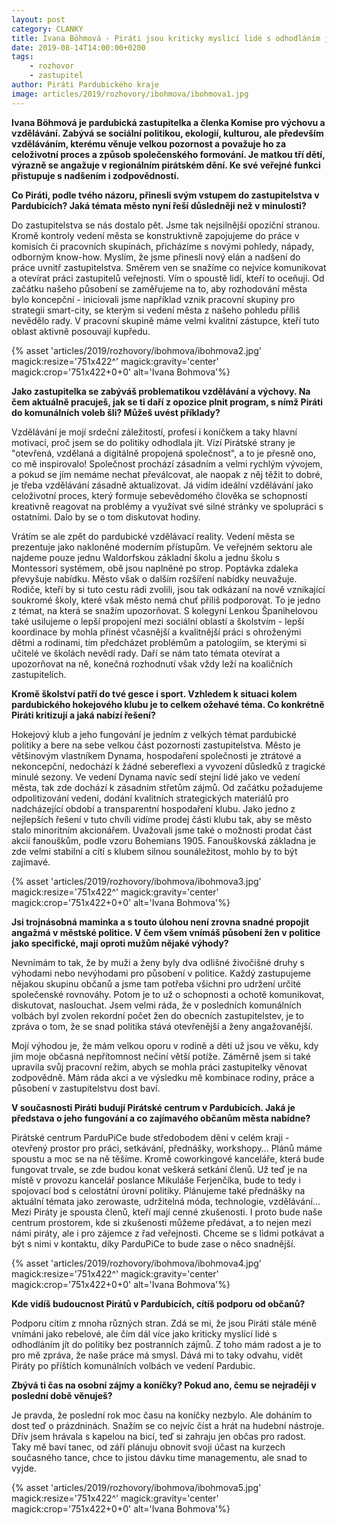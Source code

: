 ```yaml
---
layout: post
category: CLANKY
title: Ivana Böhmová - Piráti jsou kriticky myslící lidé s odhodláním jít do politiky bez postranních zájmů
date: 2019-08-14T14:00:00+0200
tags: 
    - rozhovor
    - zastupitel
author: Piráti Pardubického kraje
image: articles/2019/rozhovory/ibohmova/ibohmova1.jpg
---
```


**Ivana Böhmová je pardubická zastupitelka a členka Komise pro výchovu a vzdělávání. Zabývá se sociální politikou, ekologií, kulturou, ale především vzděláváním, kterému věnuje velkou pozornost a považuje ho za celoživotní proces a způsob společenského formování. Je matkou tří dětí, výrazně se angažuje v regionálním pirátském dění. Ke své veřejné funkci přistupuje s nadšením i zodpovědností.**

**Co Piráti, podle tvého názoru, přinesli svým vstupem do zastupitelstva v Pardubicích? Jaká témata město nyní řeší důsledněji než v minulosti?**

Do zastupitelstva se nás dostalo pět. Jsme tak nejsilnější opoziční stranou. Kromě kontroly vedení města se konstruktivně zapojujeme do práce v komisích či pracovních skupinách, přicházíme s novými pohledy, nápady, odborným know-how. Myslím, že jsme přinesli nový elán a nadšení do práce uvnitř zastupitelstva. Směrem ven se snažíme co nejvíce komunikovat a otevírat práci zastupitelů veřejnosti. Vím o spoustě lidí, kteří to oceňují.
Od začátku našeho působení se zaměřujeme na to, aby rozhodování města bylo koncepční - iniciovali jsme například vznik pracovní skupiny pro strategii smart-city, se kterým si vedení města z našeho pohledu příliš nevědělo rady. V pracovní skupině máme velmi kvalitní zástupce, kteří tuto oblast aktivně posouvají kupředu.

{% asset 'articles/2019/rozhovory/ibohmova/ibohmova2.jpg' magick:resize='751x422^' 
magick:gravity='center' magick:crop='751x422+0+0' alt='Ivana Bohmova'%}

**Jako zastupitelka se zabýváš problematikou vzdělávání a výchovy. Na čem aktuálně pracuješ, jak se ti daří z opozice plnit program, s nímž Piráti do komunálních voleb šli? Můžeš uvést příklady?**

Vzdělávání je mojí srdeční záležitostí, profesí i koníčkem a taky hlavní motivací, proč jsem se do politiky odhodlala jít. Vizí Pirátské strany je &quot;otevřená, vzdělaná a digitálně propojená společnost&quot;, a to je přesně ono, co mě inspirovalo! Společnost prochází zásadním a velmi rychlým vývojem, a pokud se jím nemáme nechat převálcovat, ale naopak z něj těžit to dobré, je třeba vzdělávání zásadně aktualizovat. Já vidím ideální vzdělávání jako celoživotní proces, který formuje sebevědomého člověka se schopností kreativně reagovat na problémy a využívat své silné stránky ve spolupráci s ostatními. Dalo by se o tom diskutovat hodiny.

Vrátím se ale zpět do pardubické vzdělávací reality. Vedení města se prezentuje jako nakloněné moderním přístupům. Ve veřejném sektoru ale najdeme pouze jednu Waldorfskou základní školu a jednu školu s Montessori systémem, obě jsou naplněné po strop. Poptávka zdaleka převyšuje nabídku. Město však o dalším rozšíření nabídky neuvažuje. Rodiče, kteří by si tuto cestu rádi zvolili, jsou tak odkázaní na nově vznikající soukromé školy, které však město nemá chuť příliš podporovat. To je jedno z témat, na která se snažím upozorňovat. S kolegyní Lenkou Španihelovou také usilujeme o lepší propojení mezi sociální oblastí a školstvím - lepší koordinace by mohla přinést včasnější a kvalitnější práci s ohroženými dětmi a rodinami, tím předcházet problémům a patologiím, se kterými si učitelé ve školách nevědí rady. Daří se nám tato témata otevírat a upozorňovat na ně, konečná rozhodnutí však vždy leží na koaličních zastupitelích.

**Kromě školství patří do tvé gesce i sport. Vzhledem k situaci kolem pardubického hokejového klubu je to celkem ožehavé téma. Co konkrétně Piráti kritizují a jaká nabízí řešení?**

Hokejový klub a jeho fungování je jedním z velkých témat pardubické politiky a bere na sebe velkou část pozornosti zastupitelstva. Město je většinovým vlastníkem Dynama, hospodaření společnosti je ztrátové a nekoncepční, nedochází k žádné sebereflexi a vyvození důsledků z tragické minulé sezony. Ve vedení Dynama navíc sedí stejní lidé jako ve vedení města, tak zde dochází k zásadním střetům zájmů. Od začátku požadujeme odpolitizování vedení, dodání kvalitních strategických materiálů pro nadcházející období a transparentní hospodaření klubu. Jako jedno z nejlepších řešení v tuto chvíli vidíme prodej části klubu tak, aby se město stalo minoritním akcionářem. Uvažovali jsme také o možnosti prodat část akcií fanouškům, podle vzoru Bohemians 1905. Fanouškovská základna je zde velmi stabilní a cítí s klubem silnou sounáležitost, mohlo by to být zajímavé.

{% asset 'articles/2019/rozhovory/ibohmova/ibohmova3.jpg' magick:resize='751x422^' 
magick:gravity='center' magick:crop='751x422+0+0' alt='Ivana Bohmova'%}

**Jsi trojnásobná maminka a s touto úlohou není zrovna snadné propojit angažmá v městské politice. V čem všem vnímáš působení žen v politice jako specifické, mají oproti mužům nějaké výhody?**

Nevnímám to tak, že by muži a ženy byly dva odlišné živočišné druhy s výhodami nebo nevýhodami pro působení v politice. Každý zastupujeme nějakou skupinu občanů a jsme tam potřeba všichni pro udržení určité společenské rovnováhy. Potom je to už o schopnosti a ochotě komunikovat, diskutovat, naslouchat. Jsem velmi ráda, že v posledních komunálních volbách byl zvolen rekordní počet žen do obecních zastupitelstev, je to zpráva o tom, že se snad politika stává otevřenější a ženy angažovanější.

Mojí výhodou je, že mám velkou oporu v rodině a děti už jsou ve věku, kdy jim moje občasná nepřítomnost nečiní větší potíže. Záměrně jsem si také upravila svůj pracovní režim, abych se mohla práci zastupitelky věnovat zodpovědně. Mám ráda akci a ve výsledku mě kombinace rodiny, práce a působení v zastupitelstvu dost baví.

**V současnosti Piráti budují Pirátské centrum v Pardubicích. Jaká je představa o jeho fungování a co zajímavého občanům města nabídne?**

Pirátské centrum ParduPiCe bude středobodem dění v celém kraji - otevřený prostor pro práci, setkávání, přednášky, workshopy… Plánů máme spoustu a moc se na ně těšíme. Kromě coworkingové kanceláře, která bude fungovat trvale, se zde budou konat veškerá setkání členů. Už teď je na místě v provozu kancelář poslance Mikuláše Ferjenčíka, bude to tedy i spojovací bod s celostátní úrovní politiky. Plánujeme také přednášky na aktuální témata jako zerowaste, udržitelná móda, technologie, vzdělávání... Mezi Piráty je spousta členů, kteří mají cenné zkušenosti. I proto bude naše centrum prostorem, kde si zkušenosti můžeme předávat, a to nejen mezi námi piráty, ale i pro zájemce z řad veřejnosti. Chceme se s lidmi potkávat a být s nimi v kontaktu, díky ParduPiCe to bude zase o něco snadnější.

{% asset 'articles/2019/rozhovory/ibohmova/ibohmova4.jpg' magick:resize='751x422^' 
magick:gravity='center' magick:crop='751x422+0+0' alt='Ivana Bohmova'%}


**Kde vidíš budoucnost Pirátů v Pardubicích, cítíš podporu od občanů?**

Podporu cítím z mnoha různých stran. Zdá se mi, že jsou Piráti stále méně vnímáni jako rebelové, ale čím dál více jako kriticky myslící lidé s odhodláním jít do politiky bez postranních zájmů. Z toho mám radost a je to pro mě zpráva, že naše práce má smysl. Dává mi to taky odvahu, vidět Piráty po příštích komunálních volbách ve vedení Pardubic.

**Zbývá ti čas na osobní zájmy a koníčky? Pokud ano, čemu se nejraději v poslední době věnuješ?**

Je pravda, že poslední rok moc času na koníčky nezbylo. Ale doháním to dost teď o prázdninách. Snažím se co nejvíc číst a hrát na hudební nástroje. Dřív jsem hrávala s kapelou na bicí, teď si zahraju jen občas pro radost. Taky mě baví tanec, od září plánuju obnovit svoji účast na kurzech současného tance, chce to jistou dávku time managementu, ale snad to vyjde.

{% asset 'articles/2019/rozhovory/ibohmova/ibohmova5.jpg' magick:resize='751x422^' 
magick:gravity='center' magick:crop='751x422+0+0' alt='Ivana Bohmova'%}
